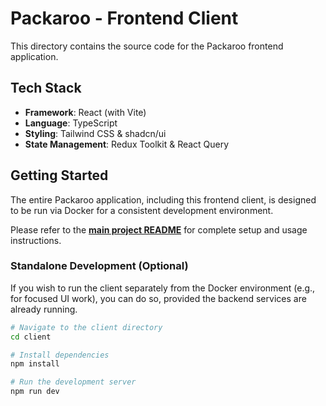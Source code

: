 # Packaroo - Frontend Client

This directory contains the source code for the Packaroo frontend application.

## Tech Stack
- **Framework**: React (with Vite)
- **Language**: TypeScript
- **Styling**: Tailwind CSS & shadcn/ui
- **State Management**: Redux Toolkit & React Query

## Getting Started

The entire Packaroo application, including this frontend client, is designed to be run via Docker for a consistent development environment.

Please refer to the **[main project README](../../README.md)** for complete setup and usage instructions.

### Standalone Development (Optional)

If you wish to run the client separately from the Docker environment (e.g., for focused UI work), you can do so, provided the backend services are already running.

```bash
# Navigate to the client directory
cd client

# Install dependencies
npm install

# Run the development server
npm run dev
```
